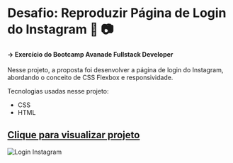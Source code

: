# Desafio: Reproduzir Página de Login do Instagram :iphone: :camera:

#### -> Exercício do Bootcamp Avanade Fullstack Developer

Nesse projeto, a proposta foi desenvolver a página de login do Instagram, abordando o conceito de CSS Flexbox e responsividade.

Tecnologias usadas nesse projeto:
- CSS
- HTML

<a href="https://hardcore-keller-e84881.netlify.app/"><h2>Clique para visualizar projeto</h2></a>

<img alt="Login Instagram" target="_blank" src="https://github.com/HELENA-HOS/Pagina-Login-Instagram/blob/master/Login-Instagram.JPG" >

